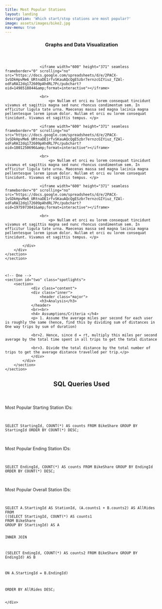 ```yaml
---
title: Most Popular Stations
layout: landing
description: 'Which start/stop stations are most popular?'
image: assets/images/bike2.jpg
nav-menu: true
---
```


<!-- Main -->
<div id="main">

<!-- One -->
<section id="one" class="spotlights">
	<section>
		<div class="content">
			<div class="inner">
				<header class="major">
					<h3>Graphs and Data Visualization</h3>
				</header>

					<iframe width="600" height="371" seamless frameborder="0" scrolling="no" src="https://docs.google.com/spreadsheets/d/e/2PACX-1vSDkHpvMe6_URtnaDE1rfvSKauAQcQgESzbr7ernzcGIYiuz_fZAl-odFaRAI2dq172609pAhdRL7Pc/pubchart?oid=1498518844&amp;format=interactive"></iframe>

					<br>
						<p> Nullam et orci eu lorem consequat tincidunt vivamus et sagittis magna sed nunc rhoncus condimentum sem. In efficitur ligula tate urna. Maecenas massa sed magna lacinia magna pellentesque lorem ipsum dolor. Nullam et orci eu lorem consequat tincidunt. Vivamus et sagittis tempus. </p>

					<iframe width="600" height="371" seamless frameborder="0" scrolling="no" src="https://docs.google.com/spreadsheets/d/e/2PACX-1vSDkHpvMe6_URtnaDE1rfvSKauAQcQgESzbr7ernzcGIYiuz_fZAl-odFaRAI2dq172609pAhdRL7Pc/pubchart?oid=1801250696&amp;format=interactive"></iframe>

					<br>
						<p> Nullam et orci eu lorem consequat tincidunt vivamus et sagittis magna sed nunc rhoncus condimentum sem. In efficitur ligula tate urna. Maecenas massa sed magna lacinia magna pellentesque lorem ipsum dolor. Nullam et orci eu lorem consequat tincidunt. Vivamus et sagittis tempus. </p>

					<iframe width="600" height="371" seamless frameborder="0" scrolling="no" src="https://docs.google.com/spreadsheets/d/e/2PACX-1vSDkHpvMe6_URtnaDE1rfvSKauAQcQgESzbr7ernzcGIYiuz_fZAl-odFaRAI2dq172609pAhdRL7Pc/pubchart?oid=1975973841&amp;format=interactive"></iframe>

					<br>
						<p> Nullam et orci eu lorem consequat tincidunt vivamus et sagittis magna sed nunc rhoncus condimentum sem. In efficitur ligula tate urna. Maecenas massa sed magna lacinia magna pellentesque lorem ipsum dolor. Nullam et orci eu lorem consequat tincidunt. Vivamus et sagittis tempus. </p>

			</div>
		</div>
	</section>
	</section>



	<!-- One -->
	<section id="two" class="spotlights">
		<section>
				<div class="content">
				<div class="inner">
					<header class="major">
					<h3>Analysis</h3>
				</header>
				<br><br>
				<h4> Assumptions/Criteria </h4>
				<p> 1. Assume the average miles per second for each user is roughly the same (hence, find this by dividing sum of distances in One way trips by sum of duration)

				<br>2. Hence, since d = rt, multiply this miles per second average by the total time spent in all trips to get the total distance

				<br>3. Divide the total distance by the total number of trips to get the average distance travelled per trip.</p>
				</div>
			</div>
		</section>
	</section>


<!-- Two -->
<section id="three">
	<div class="inner">
		<header class="major">
			<h2>SQL Queries Used</h2>
		</header>
		Most Popular Starting Station IDs: <br><br>
		<pre><code>
SELECT StartingId, COUNT(*) AS counts FROM BikeShare GROUP BY StartingId ORDER BY COUNT(*) DESC;
		</code></pre>
		<br>
		Most Popular Ending Station IDs: <br><br>
		<pre><code>
SELECT EndingId, COUNT(*) AS counts FROM BikeShare GROUP BY EndingId ORDER BY COUNT(*) DESC;
		</code></pre>
		<br>
		Most Popular Overall Station IDs: <br><br>
		<pre><code>
SELECT A.StartingId AS StationId, (A.counts1 + B.counts2) AS AllRides
FROM
((SELECT StartingId, COUNT(*) AS counts1
FROM BikeShare
GROUP BY StartingId) AS A

INNER JOIN

(SELECT EndingId, COUNT(*) AS counts2
FROM BikeShare
GROUP BY EndingId) AS B

ON A.StartingId = B.EndingId)

ORDER BY AllRides DESC;
		</code></pre>

	</div>
</section>

</div>
